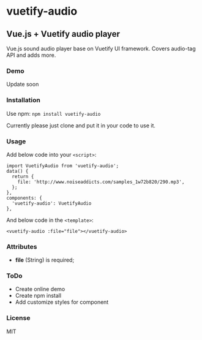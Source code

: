 # vuetify-audio
## Vue.js + Vuetify audio player

Vue.js sound audio player base on Vuetify UI framework. Covers audio-tag API and adds more.

### Demo

Update soon

### Installation

Use npm: ```npm install vuetify-audio```

Currently please just clone and put it in your code to use it.

### Usage

Add below code into your ```<script>```:
```
import VuetifyAudio from 'vuetify-audio';
data() {
  return {
    file: 'http://www.noiseaddicts.com/samples_1w72b820/290.mp3',
  };
},
components: {
  'vuetify-audio': VuetifyAudio
},
```

And below code in the ```<template>```:
```
<vuetify-audio :file="file"></vuetify-audio>
```

### Attributes

 - **file** (String) is required; 
  
### ToDo

 - Create online demo
 - Create npm install
 - Add customize styles for component

### License

MIT

